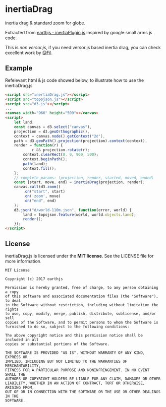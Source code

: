 # inertiaDrag
inertia drag &amp; standard zoom for globe.

Extracted from [earthjs - inertiaPlugin.js](https://github.com/earthjs/earthjs/blob/master/src/base/inertiaPlugin.js) inspired by google small arms js code.

This is *non versor.js*, if you need versor.js based inertia drag, you can check excellent work by [@Fil](https://bl.ocks.org/Fil/f48de8e9207799017093a169031adb02/d2ecafe469595af009991176b91dac507edd8523).

## Example
Refelevant html & js code showed below, to illustrate how to use the inertiaDrag.js
```html
<script src="inertiaDrag.js"></script>
<script src="topojson.js"></script>
<script src="d3.js"></script>
...
<canvas width="960" height="500"></canvas>
<script>
	let land;
	const canvas = d3.select("canvas"),
	projection = d3.geoOrthographic(),
	context = canvas.node().getContext("2d"),
	path = d3.geoPath().projection(projection).context(context),
	render = function(r) {
			r && projection.rotate(r);
		context.clearRect(0, 0, 960, 500);
		context.beginPath();
		path(land);
		context.fill();
	};
	// complete params: (projection, render, started, moved, ended)
	const {start, move, end} = inertiaDrag(projection, render);
	canvas.call(d3.zoom()
        .on("start", start)
        .on('zoom', move)
        .on("end", end)
    );
	d3.json("d/world-110m.json", function(error, world) {
		land = topojson.feature(world, world.objects.land);
		render();
	});
</script>
```

## License
inertiaDrag.js is licensed under the **MIT license**. See the LICENSE file for more information.

```
MIT License

Copyright (c) 2017 earthjs

Permission is hereby granted, free of charge, to any person obtaining a copy
of this software and associated documentation files (the "Software"), to deal
in the Software without restriction, including without limitation the rights
to use, copy, modify, merge, publish, distribute, sublicense, and/or sell
copies of the Software, and to permit persons to whom the Software is
furnished to do so, subject to the following conditions:

The above copyright notice and this permission notice shall be included in all
copies or substantial portions of the Software.

THE SOFTWARE IS PROVIDED "AS IS", WITHOUT WARRANTY OF ANY KIND, EXPRESS OR
IMPLIED, INCLUDING BUT NOT LIMITED TO THE WARRANTIES OF MERCHANTABILITY,
FITNESS FOR A PARTICULAR PURPOSE AND NONINFRINGEMENT. IN NO EVENT SHALL THE
AUTHORS OR COPYRIGHT HOLDERS BE LIABLE FOR ANY CLAIM, DAMAGES OR OTHER
LIABILITY, WHETHER IN AN ACTION OF CONTRACT, TORT OR OTHERWISE, ARISING FROM,
OUT OF OR IN CONNECTION WITH THE SOFTWARE OR THE USE OR OTHER DEALINGS IN THE
SOFTWARE.
```
